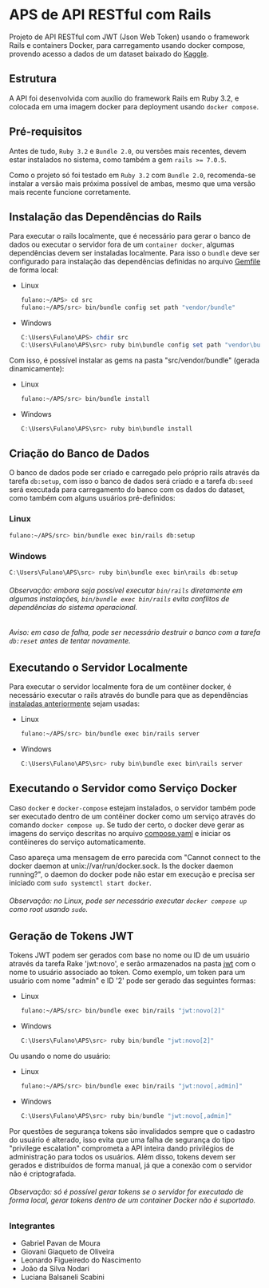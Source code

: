 # APS de API RESTful com Rails

Projeto de API RESTful com JWT (Json Web Token) usando o framework Rails e containers Docker,
para carregamento usando docker compose, provendo acesso a dados de um dataset baixado do [Kaggle](https://www.kaggle.com/).

## Estrutura

A API foi desenvolvida com auxílio do framework Rails em Ruby 3.2,
e colocada em uma imagem docker para deployment usando `docker compose`.

## Pré-requisitos

Antes de tudo, `Ruby 3.2` e `Bundle 2.0`, ou versões mais recentes,
devem estar instalados no sistema, como também a gem `rails >= 7.0.5`.

Como o projeto só foi testado em `Ruby 3.2` com `Bundle 2.0`,
recomenda-se instalar a versão mais próxima possível de ambas,
mesmo que uma versão mais recente funcione corretamente.

## Instalação das Dependências do Rails

Para executar o rails localmente, que é necessário para gerar o banco de dados
ou executar o servidor fora de um `container docker`, algumas dependências devem
ser instaladas localmente. Para isso o `bundle` deve ser configurado para instalação
das dependências definidas no arquivo [Gemfile](./src/Gemfile) de forma local:

- Linux
  ```bash
  fulano:~/APS> cd src
  fulano:~/APS/src> bin/bundle config set path "vendor/bundle"
  ```

- Windows
  ```powershell
  C:\Users\Fulano\APS> chdir src
  C:\Users\Fulano\APS\src> ruby bin\bundle config set path "vendor\bundle"
  ```

Com isso, é possível instalar as gems na pasta "src/vendor/bundle" (gerada dinamicamente):

- Linux
  ```bash
  fulano:~/APS/src> bin/bundle install
  ```

- Windows
  ```powershell
  C:\Users\Fulano\APS\src> ruby bin\bundle install
  ```

## Criação do Banco de Dados

O banco de dados pode ser criado e carregado pelo próprio rails através da tarefa `db:setup`,
com isso o banco de dados será criado e a tarefa `db:seed` será executada para carregamento
do banco com os dados do dataset, como também com alguns usuários pré-definidos:

### Linux

  ```bash
  fulano:~/APS/src> bin/bundle exec bin/rails db:setup
  ```

### Windows

  ```powershell
  C:\Users\Fulano\APS\src> ruby bin\bundle exec bin\rails db:setup
  ```

###### Observação: embora seja possível executar `bin/rails` diretamente em algumas instalações, `bin/bundle exec bin/rails` evita conflitos de dependências do sistema operacional.
###### Aviso: em caso de falha, pode ser necessário destruir o banco com a tarefa `db:reset` antes de tentar novamente.

## Executando o Servidor Localmente

Para executar o servidor localmente fora de um contêiner docker, é necessário executar o rails
através do bundle para que as dependências [instaladas anteriormente](#instalação-das-dependências-do-rails)
sejam usadas:

- Linux
  ```bash
  fulano:~/APS/src> bin/bundle exec bin/rails server
  ```

- Windows
  ```powershell
  C:\Users\Fulano\APS\src> ruby bin\bundle exec bin\rails server
  ```

## Executando o Servidor como Serviço Docker

Caso `docker` e `docker-compose` estejam instalados, o servidor também pode ser executado
dentro de um contêiner docker como um serviço através do comando `docker compose up`.
Se tudo der certo, o docker deve gerar as imagens do serviço descritas no arquivo
[compose.yaml](./compose.yaml) e iniciar os contêineres do serviço automaticamente.

Caso apareça uma mensagem de erro parecida com "Cannot connect to the docker daemon at unix://var/run/docker.sock.
Is the docker daemon running?", o daemon do docker pode não estar em execução e precisa ser iniciado
com `sudo systemctl start docker`.

###### Observação: no Linux, pode ser necessário executar `docker compose up` como root usando `sudo`.

## Geração de Tokens JWT

Tokens JWT podem ser gerados com base no nome ou ID de um usuário através da tarefa Rake 'jwt:novo',
e serão armazenados na pasta [jwt](./jwt) com o nome to usuário associado ao token. Como exemplo,
um token para um usuário com nome "admin" e ID '2' pode ser gerado das seguintes formas:

- Linux
  ```bash
  fulano:~/APS/src> bin/bundle exec bin/rails "jwt:novo[2]"
  ```

- Windows
  ```powershell
  C:\Users\Fulano\APS\src> ruby bin/bundle "jwt:novo[2]"
  ```

Ou usando o nome do usuário:

- Linux
  ```bash
  fulano:~/APS/src> bin/bundle exec bin/rails "jwt:novo[,admin]"
  ```

- Windows
  ```powershell
  C:\Users\Fulano\APS\src> ruby bin/bundle "jwt:novo[,admin]"
  ```

Por questões de segurança tokens são invalidados sempre que o cadastro do usuário é alterado,
isso evita que uma falha de segurança do tipo "privilege escalation" comprometa a API inteira
dando privilégios de administração para todos os usuários. Além disso, tokens devem ser gerados
e distribuídos de forma manual, já que a conexão com o servidor não é criptografada.

###### Observação: só é possível gerar tokens se o servidor for executado de forma local, gerar tokens dentro de um container Docker não é suportado.

### Integrantes
- Gabriel Pavan de Moura
- Giovani Giaqueto de Oliveira
- Leonardo Figueiredo do Nascimento
- João da Silva Nodari
- Luciana Balsaneli Scabini

